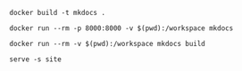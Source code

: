 ```
docker build -t mkdocs .
```

```
docker run --rm -p 8000:8000 -v $(pwd):/workspace mkdocs
```

```
docker run --rm -v $(pwd):/workspace mkdocs build

serve -s site
```


